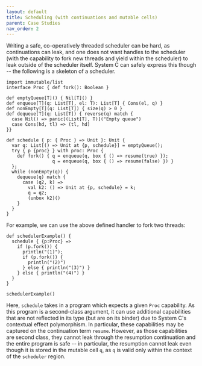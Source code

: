 ```yaml
---
layout: default
title: Scheduling (with continuations and mutable cells)
parent: Case Studies
nav_order: 2
---
```


Writing a safe, co-operatively threaded scheduler can be hard, as continuations can leak, and one does not want handles to the
scheduler (with the capability to fork new threads and yield within the scheduler) to leak outside of the scheduler itself.
System C can safely express this though -- the following is a skeleton of a scheduler.

```effekt
import immutable/list
interface Proc { def fork(): Boolean }

def emptyQueue[T]() { Nil[T]() }
def enqueue[T](q: List[T], el: T): List[T] { Cons(el, q) }
def nonEmpty[T](q: List[T]) { size(q) > 0 }
def dequeue[T](q: List[T]) { reverse(q) match {
  case Nil() => panic[(List[T], T)]("Empty queue")
  case Cons(hd, tl) => (tl, hd)
}}

def schedule { p: { Proc } => Unit }: Unit {
  var q: List[() => Unit at {p, schedule}] = emptyQueue();
  try { p {proc} } with proc: Proc {
    def fork() { q = enqueue(q, box { () => resume(true) });
                 q = enqueue(q, box { () => resume(false) }) }
  };
  while (nonEmpty(q)) {
    dequeue(q) match {
      case (q2, k) =>
        val k2: () => Unit at {p, schedule} = k;
        q = q2;
        (unbox k2)()
    }
  }
}
```
For example, we can use the above defined handler to fork two threads:
```effekt
def schedulerExample() {
  schedule { {p:Proc} =>
    if (p.fork()) {
      println("(1)");
      if (p.fork()) {
        println("(2)")
      } else { println("(3)") }
    } else { println("(4)") }
  }
}
```
```effekt:repl
schedulerExample()
```

Here, `schedule` takes in a program which expects a given `Proc` capability.  As this program
is a second-class argument, it can use additional capabilities that are not reflected in its type
(but are on its binder) due to System C's contextual effect polymorphism.  In particular,
these capabilities may be captured on the continuation term `resume`.  However, as those capabilities
are second class, they cannot leak through the resumption continuation and the entire program is safe --
in particular, the resumption cannot leak even though it is stored in the mutable cell `q`, as
`q` is valid only within the context of the `scheduler` region.